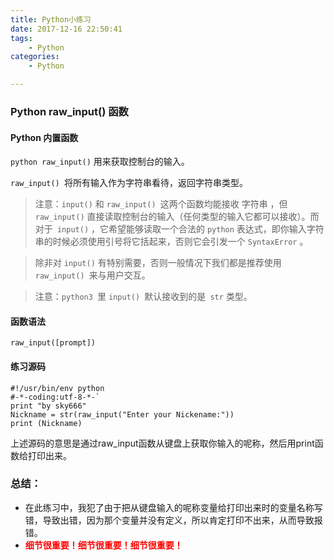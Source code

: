 ```yaml
---
title: Python小练习
date: 2017-12-16 22:50:41
tags:
	- Python
categories:
	- Python

---
```





### Python raw_input() 函数
#### Python 内置函数 



<!--more-->

`python raw_input()` 用来获取控制台的输入。

`raw_input() `将所有输入作为字符串看待，返回字符串类型。



>  注意：`input()` 和 `raw_input() `这两个函数均能接收 字符串 ，但` raw_input()` 直接读取控制台的输入（任何类型的输入它都可以接收）。而对于` input()` ，它希望能够读取一个合法的 `python` 表达式，即你输入字符串的时候必须使用引号将它括起来，否则它会引发一个 `SyntaxError` 。

> 除非对 `input()` 有特别需要，否则一般情况下我们都是推荐使用 `raw_input() `来与用户交互。

> 注意：`python3 `里 `input() `默认接收到的是` str` 类型。



#### 函数语法
    raw_input([prompt])

#### 练习源码

    #!/usr/bin/env python
	#-*-coding:utf-8-*-`
    print "by sky666"
    Nickname = str(raw_input("Enter your Nickename:"))
    print (Nickname)
    


上述源码的意思是通过raw_input函数从键盘上获取你输入的呢称，然后用print函数给打印出来。


### 总结：
- 在此练习中，我犯了由于把从键盘输入的呢称变量给打印出来时的变量名称写错，导致出错，因为那个变量并没有定义，所以肯定打印不出来，从而导致报错。
- <font color=red>**细节很重要！细节很重要！细节很重要！**</font>
